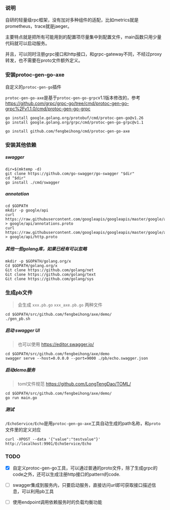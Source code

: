 ### 说明

自研的轻量级rpc框架，没有加对多种组件的适配，比如metrics就是prometheus，trace就是jaeger。

主要特点就是把所有可能用到的配置项尽量集中到配置文件，main函数只用少量代码就可以启动服务。

并且，可以同时注册grpc接口和http接口，和grpc-gateway不同，不经过proxy转发，也不需要在proto文件额外定义。

### 安装protoc-gen-go-axe
自定义的`protoc-gen-go`插件

`protoc-gen-go-axe`是基于`protoc-gen-go-grpc`v1.1版本修改的，参考 https://github.com/grpc/grpc-go/tree/cmd/protoc-gen-go-grpc%2Fv1.1.0/cmd/protoc-gen-go-grpc

```
go install google.golang.org/protobuf/cmd/protoc-gen-go@v1.26
go install google.golang.org/grpc/cmd/protoc-gen-go-grpc@v1.1

go install github.com/fengbeihong/cmd/protoc-gen-go-axe
```

### 安装其他依赖

##### swagger
```
dir=$(mktemp -d) 
git clone https://github.com/go-swagger/go-swagger "$dir" 
cd "$dir"
go install ./cmd/swagger
```

##### annotation
```
cd $GOPATH
mkdir -p google/api    
curl https://raw.githubusercontent.com/googleapis/googleapis/master/google/api/annotations.proto > google/api/annotations.proto     
curl https://raw.githubusercontent.com/googleapis/googleapis/master/google/api/http.proto > google/api/http.proto
```

##### 其他一些golang库，如果已经有可以忽略
```
mkdir -p $GOPATH/golang.org/x
Cd $GOPATH/golang.org/x
Git clone https://github.com/golang/net
Git clone https://github.com/golang/text
Git clone https://github.com/golang/sys
```

### 生成pb文件
> 会生成 `xxx.pb.go` `xxx_axe.pb.go` 两种文件
```
cd $GOPATH/src/github.com/fengbeihong/axe/demo/
./gen_pb.sh
```

##### 启动 swagger UI

> 也可以使用 https://editor.swagger.io/

```
cd $GOPATH/src/github.com/fengbeihong/axe/demo
swagger serve --host=0.0.0.0 --port=9000 ./pb/echo.swagger.json
```

##### 启动demo服务
> toml文件规范 https://github.com/LongTengDao/TOML/
```
cd $GOPATH/src/github.com/fengbeihong/axe/demo/
go run main.go
```

##### 测试

`/EchoService/Echo`是用`protoc-gen-go-axe`工具自动生成的path名称，和`proto`文件里的定义对应

```
curl -XPOST --data '{"value":"testvalue"}' http://localhost:9901/EchoService/Echo
```

### TODO
- [x] 自定义protoc-gen-go工具，可以通过普通的proto文件，除了生成grpc的code之外，还可以生成注册http接口的pattern的code.
- [ ] swagger集成到服务内，只要启动服务，直接访问url即可获取接口描述信息，可以利用pb工具
- [ ] 使用endpoint调用依赖服务时的负载均衡功能

